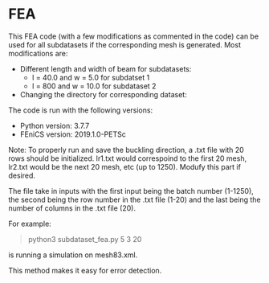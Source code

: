 # FEA

This FEA code (with a few modifications as commented in the code) can be used for all subdatasets if the corresponding mesh is generated. Most modifications are: 

* Different length and width of beam for subdatasets:
	* l = 40.0 and w = 5.0 for subdatset 1
	* l = 800 and w = 10.0 for subdataset 2 
* Changing the directory for corresponding dataset:

The code is run with the following versions:

* Python version: 3.7.7
* FEniCS version: 2019.1.0-PETSc

Note: To properly run and save the buckling direction, a .txt file with 20 rows should be initialized. lr1.txt would correspoind to the first 20 mesh, lr2.txt would be the next 20 mesh, etc (up to 1250). Modufy this part if desired.

The file take in inputs with the first input being the batch number (1-1250), the second being the row number in the .txt file (1-20) and the last being the number of columns in the .txt file (20).

For example: 

> python3 subdataset_fea.py 5 3 20

is running a simulation on mesh83.xml. 

This method makes it easy for error detection.
